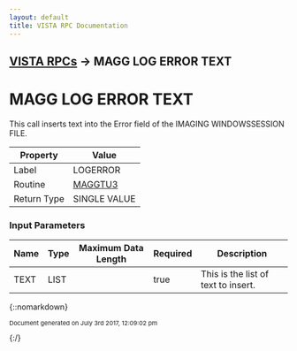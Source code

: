 ```yaml
---
layout: default
title: VISTA RPC Documentation
---
```


## [VISTA RPCs](TableOfContents) &#8594; MAGG LOG ERROR TEXT
# MAGG LOG ERROR TEXT

This call inserts text into the Error field of the IMAGING WINDOWSSESSION FILE.

Property | Value
--- | ---
Label | LOGERROR
Routine | [MAGGTU3](http://code.osehra.org/dox/Routine_MAGGTU3_source.html)
Return Type | SINGLE VALUE


### Input Parameters

Name | Type | Maximum Data Length | Required | Description
--- | --- | --- | --- | ---
TEXT | LIST |  | true | This is the list of text to insert.



{::nomarkdown} <br/><p style="font-size: 11px">Document generated on July 3rd 2017, 12:09:02 pm</p>{:/}